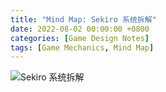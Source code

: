 ```yaml
---
title: "Mind Map: Sekiro 系统拆解"
date: 2022-08-02 00:00:00 +0800
categories: [Game Design Notes]
tags: [Game Mechanics, Mind Map]
---
```


![Sekiro 系统拆解](../assets/img/GameDesignNotes/MindMaps/Sekiro.png)